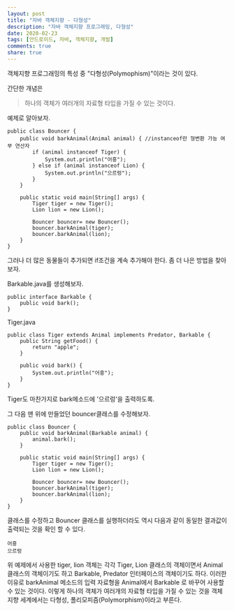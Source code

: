 ```yaml
---
layout: post
title: "자바 객체지향 - 다형성"
description: "자바 객체지향 프로그래밍, 다형성"
date: 2020-02-23
tags: [안드로이드, 자바, 객체지향, 개발]
comments: true
share: true
---
```


객체지향 프로그래밍의 특성 중 "다형성(Polymophism)"이라는 것이 있다.

간단한 개념은
 > 하나의 객체가 여러개의 자료형 타입을 가질 수 있는 것이다.
 
예제로 알아보자.

~~~
public class Bouncer {
    public void barkAnimal(Animal animal) { //instanceof란 형변환 가능 여부 연산자
        if (animal instanceof Tiger) {
            System.out.println("어흥");
        } else if (animal instanceof Lion) {
            System.out.println("으르렁");
        }
    }

    public static void main(String[] args) {
        Tiger tiger = new Tiger();
        Lion lion = new Lion();

        Bouncer bouncer= new Bouncer();
        bouncer.barkAnimal(tiger);
        bouncer.barkAnimal(lion);
    }
}
~~~

그러나 더 많은 동물들이 추가되면 if조건을 계속 추가해야 한다.
좀 더 나은 방법을 찾아보자.

Barkable.java를 생성해보자.
~~~
public interface Barkable {
    public void bark();
}
~~~

Tiger.java
~~~
public class Tiger extends Animal implements Predator, Barkable {
    public String getFood() {
        return "apple";
    }

    public void bark() {
        System.out.println("어흥");
    }
}
~~~

Tiger도 마찬가지로 bark메소드에 '으르렁'을 출력하도록.

그 다음 맨 위에 만들었던 bouncer클래스를 수정해보자.

~~~
public class Bouncer {
    public void barkAnimal(Barkable animal) {
        animal.bark();
    }

    public static void main(String[] args) {
        Tiger tiger = new Tiger();
        Lion lion = new Lion();

        Bouncer bouncer= new Bouncer();
        bouncer.barkAnimal(tiger);
        bouncer.barkAnimal(lion);
    }
}
~~~

클래스를 수정하고 Bouncer 클래스를 실행하더라도 역시 다음과 같이 동일한 결과값이 출력되는 것을 확인 할 수 있다.

~~~
어흥
으르렁
~~~

위 예제에서 사용한 tiger, lion 객체는 각각 Tiger, Lion 클래스의 객체이면서 Animal 클래스의 객체이기도 하고 Barkable, Predator 인터페이스의 객체이기도 하다. 이러한 이유로 barkAnimal 메소드의 입력 자료형을 Animal에서 Barkable 로 바꾸어 사용할 수 있는 것이다.
이렇게 하나의 객체가 여러개의 자료형 타입을 가질 수 있는 것을 객체지향 세계에서는 다형성, 폴리모피즘(Polymorphism)이라고 부른다.

